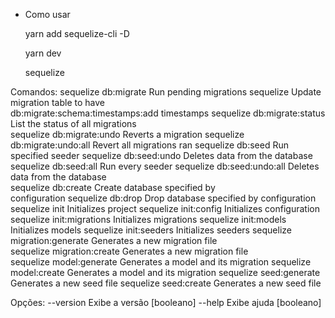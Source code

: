 - Como usar

    yarn add sequelize-cli -D

    yarn dev

    sequelize <comando>

Comandos:
  sequelize db:migrate                     Run pending migrations
  sequelize                                Update migration table to have     
  db:migrate:schema:timestamps:add         timestamps
  sequelize db:migrate:status              List the status of all migrations  
  sequelize db:migrate:undo                Reverts a migration
  sequelize db:migrate:undo:all            Revert all migrations ran
  sequelize db:seed                        Run specified seeder
  sequelize db:seed:undo                   Deletes data from the database     
  sequelize db:seed:all                    Run every seeder
  sequelize db:seed:undo:all               Deletes data from the database     
  sequelize db:create                      Create database specified by       
                                           configuration
  sequelize db:drop                        Drop database specified by
                                           configuration
  sequelize init                           Initializes project
  sequelize init:config                    Initializes configuration
  sequelize init:migrations                Initializes migrations
  sequelize init:models                    Initializes models
  sequelize init:seeders                   Initializes seeders
  sequelize migration:generate             Generates a new migration file     
  sequelize migration:create               Generates a new migration file     
  sequelize model:generate                 Generates a model and its migration  sequelize model:create                   Generates a model and its migration  sequelize seed:generate                  Generates a new seed file
  sequelize seed:create                    Generates a new seed file

Opções:
  --version  Exibe a versão                                         [booleano] 
 --help     Exibe ajuda                                            [booleano]  